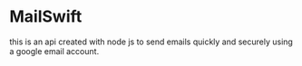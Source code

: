 # MailSwift

this is an api created with node js to send emails quickly and securely using a google email account.


